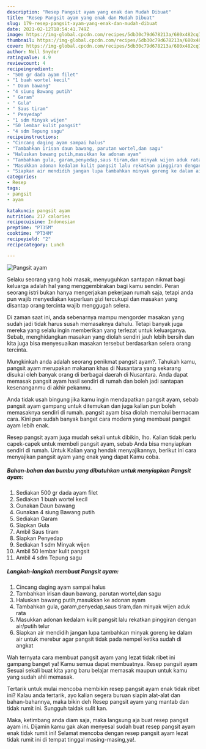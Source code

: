 ```yaml
---
description: "Resep Pangsit ayam yang enak dan Mudah Dibuat"
title: "Resep Pangsit ayam yang enak dan Mudah Dibuat"
slug: 179-resep-pangsit-ayam-yang-enak-dan-mudah-dibuat
date: 2021-02-12T18:54:41.749Z
image: https://img-global.cpcdn.com/recipes/5db30c79d678213a/680x482cq70/pangsit-ayam-foto-resep-utama.jpg
thumbnail: https://img-global.cpcdn.com/recipes/5db30c79d678213a/680x482cq70/pangsit-ayam-foto-resep-utama.jpg
cover: https://img-global.cpcdn.com/recipes/5db30c79d678213a/680x482cq70/pangsit-ayam-foto-resep-utama.jpg
author: Nell Snyder
ratingvalue: 4.9
reviewcount: 4
recipeingredient:
- "500 gr dada ayam filet"
- "1 buah wortel kecil"
- " Daun bawang"
- "4 siung Bawang putih"
- " Garam"
- " Gula"
- " Saus tiram"
- " Penyedap"
- "1 sdm Minyak wijen"
- "50 lembar kulit pangsit"
- "4 sdm Tepung sagu"
recipeinstructions:
- "Cincang daging ayam sampai halus"
- "Tambahkan irisan daun bawang, parutan wortel,dan sagu"
- "Haluskan bawang putih,masukkan ke adonan ayam"
- "Tambahkan gula, garam,penyedap,saus tiram,dan minyak wijen aduk rata"
- "Masukkan adonan kedalam kulit pangsit lalu rekatkan pinggiran dengan air/putih telur"
- "Siapkan air mendidih jangan lupa tambahkan minyak goreng ke dalam air untuk merebur agar pangsit tidak pada nempel ketika sudah di angkat"
categories:
- Resep
tags:
- pangsit
- ayam

katakunci: pangsit ayam 
nutrition: 217 calories
recipecuisine: Indonesian
preptime: "PT35M"
cooktime: "PT34M"
recipeyield: "2"
recipecategory: Lunch

---
```



![Pangsit ayam](https://img-global.cpcdn.com/recipes/5db30c79d678213a/680x482cq70/pangsit-ayam-foto-resep-utama.jpg)

Selaku seorang yang hobi masak, menyuguhkan santapan nikmat bagi keluarga adalah hal yang menggembirakan bagi kamu sendiri. Peran seorang istri bukan hanya mengerjakan pekerjaan rumah saja, tetapi anda pun wajib menyediakan keperluan gizi tercukupi dan masakan yang disantap orang tercinta wajib menggugah selera.

Di zaman  saat ini, anda sebenarnya mampu mengorder masakan yang sudah jadi tidak harus susah memasaknya dahulu. Tetapi banyak juga mereka yang selalu ingin memberikan yang terlezat untuk keluarganya. Sebab, menghidangkan masakan yang diolah sendiri jauh lebih bersih dan kita juga bisa menyesuaikan masakan tersebut berdasarkan selera orang tercinta. 



Mungkinkah anda adalah seorang penikmat pangsit ayam?. Tahukah kamu, pangsit ayam merupakan makanan khas di Nusantara yang sekarang disukai oleh banyak orang di berbagai daerah di Nusantara. Anda dapat memasak pangsit ayam hasil sendiri di rumah dan boleh jadi santapan kesenanganmu di akhir pekanmu.

Anda tidak usah bingung jika kamu ingin mendapatkan pangsit ayam, sebab pangsit ayam gampang untuk ditemukan dan juga kalian pun boleh memasaknya sendiri di rumah. pangsit ayam bisa diolah memalui bermacam cara. Kini pun sudah banyak banget cara modern yang membuat pangsit ayam lebih enak.

Resep pangsit ayam juga mudah sekali untuk dibikin, lho. Kalian tidak perlu capek-capek untuk membeli pangsit ayam, sebab Anda bisa menyiapkan sendiri di rumah. Untuk Kalian yang hendak menyajikannya, berikut ini cara menyajikan pangsit ayam yang enak yang dapat Kamu coba.

<!--inarticleads1-->

##### Bahan-bahan dan bumbu yang dibutuhkan untuk menyiapkan Pangsit ayam:

1. Sediakan 500 gr dada ayam filet
1. Sediakan 1 buah wortel kecil
1. Gunakan  Daun bawang
1. Gunakan 4 siung Bawang putih
1. Sediakan  Garam
1. Siapkan  Gula
1. Ambil  Saus tiram
1. Siapkan  Penyedap
1. Sediakan 1 sdm Minyak wijen
1. Ambil 50 lembar kulit pangsit
1. Ambil 4 sdm Tepung sagu




<!--inarticleads2-->

##### Langkah-langkah membuat Pangsit ayam:

1. Cincang daging ayam sampai halus
1. Tambahkan irisan daun bawang, parutan wortel,dan sagu
1. Haluskan bawang putih,masukkan ke adonan ayam
1. Tambahkan gula, garam,penyedap,saus tiram,dan minyak wijen aduk rata
1. Masukkan adonan kedalam kulit pangsit lalu rekatkan pinggiran dengan air/putih telur
1. Siapkan air mendidih jangan lupa tambahkan minyak goreng ke dalam air untuk merebur agar pangsit tidak pada nempel ketika sudah di angkat




Wah ternyata cara membuat pangsit ayam yang lezat tidak ribet ini gampang banget ya! Kamu semua dapat membuatnya. Resep pangsit ayam Sesuai sekali buat kita yang baru belajar memasak maupun untuk kamu yang sudah ahli memasak.

Tertarik untuk mulai mencoba membikin resep pangsit ayam enak tidak ribet ini? Kalau anda tertarik, ayo kalian segera buruan siapin alat-alat dan bahan-bahannya, maka bikin deh Resep pangsit ayam yang mantab dan tidak rumit ini. Sungguh taidak sulit kan. 

Maka, ketimbang anda diam saja, maka langsung aja buat resep pangsit ayam ini. Dijamin kamu gak akan menyesal sudah buat resep pangsit ayam enak tidak rumit ini! Selamat mencoba dengan resep pangsit ayam lezat tidak rumit ini di tempat tinggal masing-masing,ya!.

